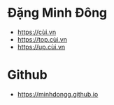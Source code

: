 # Đặng Minh Đông
- https://cùi.vn
- https://top.cùi.vn
- https://up.cùi.vn 

# Github
- https://minhdongg.github.io

